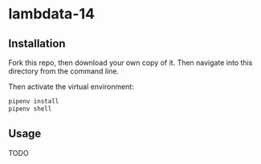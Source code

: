 # lambdata-14

## Installation

Fork this repo, then download your own copy of it. Then navigate into this directory from the command line.

Then activate the virtual environment:

```sh
pipenv install
pipenv shell
```

## Usage

TODO
